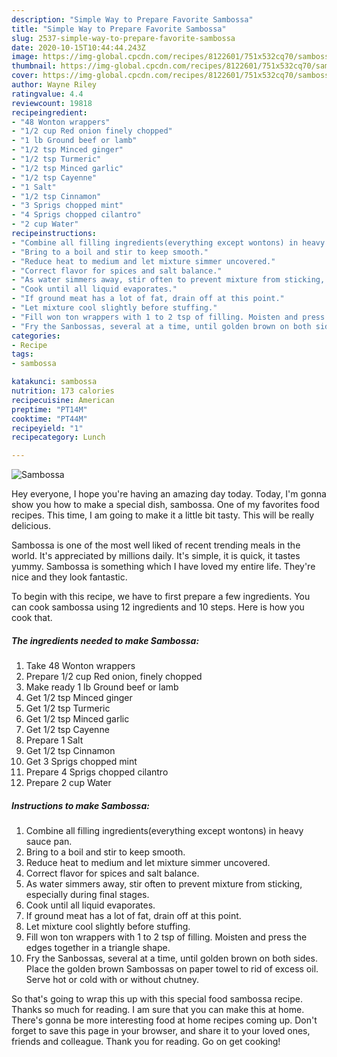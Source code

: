 ```yaml
---
description: "Simple Way to Prepare Favorite Sambossa"
title: "Simple Way to Prepare Favorite Sambossa"
slug: 2537-simple-way-to-prepare-favorite-sambossa
date: 2020-10-15T10:44:44.243Z
image: https://img-global.cpcdn.com/recipes/8122601/751x532cq70/sambossa-recipe-main-photo.jpg
thumbnail: https://img-global.cpcdn.com/recipes/8122601/751x532cq70/sambossa-recipe-main-photo.jpg
cover: https://img-global.cpcdn.com/recipes/8122601/751x532cq70/sambossa-recipe-main-photo.jpg
author: Wayne Riley
ratingvalue: 4.4
reviewcount: 19818
recipeingredient:
- "48 Wonton wrappers"
- "1/2 cup Red onion finely chopped"
- "1 lb Ground beef or lamb"
- "1/2 tsp Minced ginger"
- "1/2 tsp Turmeric"
- "1/2 tsp Minced garlic"
- "1/2 tsp Cayenne"
- "1 Salt"
- "1/2 tsp Cinnamon"
- "3 Sprigs chopped mint"
- "4 Sprigs chopped cilantro"
- "2 cup Water"
recipeinstructions:
- "Combine all filling ingredients(everything except wontons) in heavy sauce pan."
- "Bring to a boil and stir to keep smooth."
- "Reduce heat to medium and let mixture simmer uncovered."
- "Correct flavor for spices and salt balance."
- "As water simmers away, stir often to prevent mixture from sticking, especially during final stages."
- "Cook until all liquid evaporates."
- "If ground meat has a lot of fat, drain off at this point."
- "Let mixture cool slightly before stuffing."
- "Fill won ton wrappers with 1 to 2 tsp of filling. Moisten and press the edges together in a triangle shape."
- "Fry the Sanbossas, several at a time, until golden brown on both sides. Place the golden brown Sambossas on paper towel to rid of excess oil. Serve hot or cold with or without chutney."
categories:
- Recipe
tags:
- sambossa

katakunci: sambossa 
nutrition: 173 calories
recipecuisine: American
preptime: "PT14M"
cooktime: "PT44M"
recipeyield: "1"
recipecategory: Lunch

---
```



![Sambossa](https://img-global.cpcdn.com/recipes/8122601/751x532cq70/sambossa-recipe-main-photo.jpg)

Hey everyone, I hope you're having an amazing day today. Today, I'm gonna show you how to make a special dish, sambossa. One of my favorites food recipes. This time, I am going to make it a little bit tasty. This will be really delicious.



Sambossa is one of the most well liked of recent trending meals in the world. It's appreciated by millions daily. It's simple, it is quick, it tastes yummy. Sambossa is something which I have loved my entire life. They're nice and they look fantastic.


To begin with this recipe, we have to first prepare a few ingredients. You can cook sambossa using 12 ingredients and 10 steps. Here is how you cook that.

<!--inarticleads1-->

##### The ingredients needed to make Sambossa:

1. Take 48 Wonton wrappers
1. Prepare 1/2 cup Red onion, finely chopped
1. Make ready 1 lb Ground beef or lamb
1. Get 1/2 tsp Minced ginger
1. Get 1/2 tsp Turmeric
1. Get 1/2 tsp Minced garlic
1. Get 1/2 tsp Cayenne
1. Prepare 1 Salt
1. Get 1/2 tsp Cinnamon
1. Get 3 Sprigs chopped mint
1. Prepare 4 Sprigs chopped cilantro
1. Prepare 2 cup Water




<!--inarticleads2-->

##### Instructions to make Sambossa:

1. Combine all filling ingredients(everything except wontons) in heavy sauce pan.
1. Bring to a boil and stir to keep smooth.
1. Reduce heat to medium and let mixture simmer uncovered.
1. Correct flavor for spices and salt balance.
1. As water simmers away, stir often to prevent mixture from sticking, especially during final stages.
1. Cook until all liquid evaporates.
1. If ground meat has a lot of fat, drain off at this point.
1. Let mixture cool slightly before stuffing.
1. Fill won ton wrappers with 1 to 2 tsp of filling. Moisten and press the edges together in a triangle shape.
1. Fry the Sanbossas, several at a time, until golden brown on both sides. Place the golden brown Sambossas on paper towel to rid of excess oil. Serve hot or cold with or without chutney.




So that's going to wrap this up with this special food sambossa recipe. Thanks so much for reading. I am sure that you can make this at home. There's gonna be more interesting food at home recipes coming up. Don't forget to save this page in your browser, and share it to your loved ones, friends and colleague. Thank you for reading. Go on get cooking!
